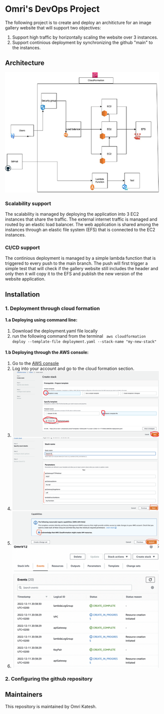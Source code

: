 # Omri's DevOps Project

The following project is to create and deploy an architicture for an image gallery website that will support two objectives:
1. Support high traffic by horizontally scaling the website over 3 instances.
2. Support continious deployment by synchronizing the github "main" to the instances.

## Architecture  
![AWS diagram](https://github.com/omrikat/WebSiteProject/raw/main/Aws-diagram.jpg)

### Scalability support
The scalability is managed by deploying the application into 3 EC2 instances that share the traffic. The external internet traffic is managed and routed by an elastic load balancer. The web application is shared among the instances through an elastic file system (EFS) that is connected to the EC2 instances.

### CI/CD support
The continious deployment is managed by a simple lambda function that is triggered to every push to the main branch.
The push will first trigger a simple test that will check if the gallery website still includes the header and only then it will copy it to the EFS and publish the new version of the website application.

## Installation

### 1. Deployment through cloud formation
#### 1.a Deploying using command line:
1. Download the deployment.yaml file locally
2. run the following command from the terminal ``` aws cloudformation deploy --template-file deployment.yaml --stack-name "my-new-stack"```

#### 1.b Deploying through the AWS console:
1. Go to the [AWS console](https://aws.amazon.com/console/)
2. Log into your account and go to the cloud formation section.
3. ![image](https://github.com/omrikat/WebSiteProject/blob/main/Aws1.png)
4. ![image](https://github.com/omrikat/WebSiteProject/blob/main/Aws2.png)
5. ![image](https://github.com/omrikat/WebSiteProject/blob/main/Aws3.png)
6. ![image](https://github.com/omrikat/WebSiteProject/blob/main/Aws4.png)

### 2. Configuring the github repository

## Maintainers
This repository is maintained by Omri Katesh.